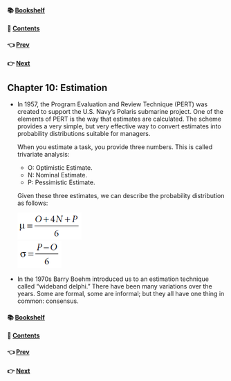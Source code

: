 #### &#x1F4DA; [Bookshelf](../)
#### &#x1F4DC; [Contents](./README.md#contents)
#### &#x1F448; [Prev](./Ch09_Time_Management.md)
#### &#x1F449; [Next](./Ch11_Pressure.md)

## Chapter 10: Estimation

- In 1957, the Program Evaluation and Review Technique (PERT) was created to support the U.S. Navy’s Polaris submarine project. One of the elements of PERT is the way that estimates are calculated. The scheme provides a very simple, but very effective way to convert estimates into probability distributions suitable for managers.

	When you estimate a task, you provide three numbers. This is called trivariate analysis:

	- O: Optimistic Estimate.
	- N: Nominal Estimate.
	- P: Pessimistic Estimate.

	Given these three estimates, we can describe the probability distribution as follows:

	![alt text](res/fig_10_1_PERT_1.PNG)  
	![alt text](res/fig_10_2_PERT_2.PNG)  

- In the 1970s Barry Boehm introduced us to an estimation technique called “wideband delphi.” There have been many variations over the years. Some are formal, some are informal; but they all have one thing in common: consensus.

#### &#x1F4DA; [Bookshelf](../)
#### &#x1F4DC; [Contents](./README.md#contents)
#### &#x1F448; [Prev](./Ch09_Time_Management.md)
#### &#x1F449; [Next](./Ch11_Pressure.md)